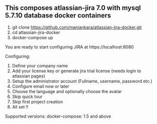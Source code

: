 This composes atlassian-jira 7.0 with mysql 5.7.10 database docker containers
----------------------------------------------------------------------------

1. git clone https://github.com/maniankara/atlassian-jira-docker.git
2. cd atlassian-jira-docker
3. docker-compose up

You are ready to start configuring JIRA at https://localhost:8080

Configuring:
1. Define your company name
2. Add your license key or generate jira trial license (needs login to atlassian pages)
3. Setup the administrator account (Fullname, username, password etc.)
4. Configure email now or later
5. Choose the language and optionally choose the avatar
6. Skip quick tour
7. Skip first project creation 
8. All set !!

Supported versions:
docker-compose: 1.5 and above
